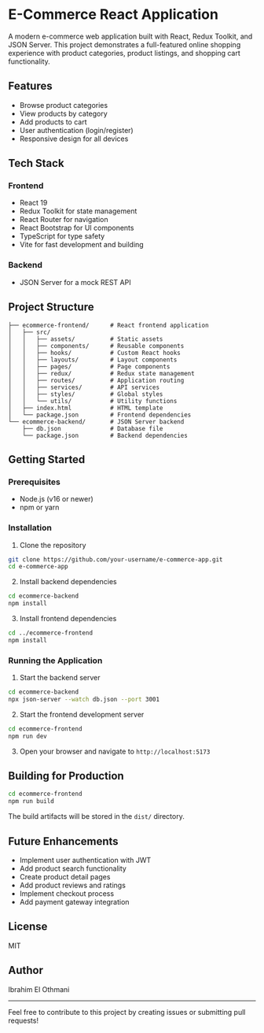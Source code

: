 # E-Commerce React Application

A modern e-commerce web application built with React, Redux Toolkit, and JSON Server. This project demonstrates a full-featured online shopping experience with product categories, product listings, and shopping cart functionality.

## Features

- Browse product categories
- View products by category
- Add products to cart
- User authentication (login/register)
- Responsive design for all devices

## Tech Stack

### Frontend
- React 19
- Redux Toolkit for state management
- React Router for navigation
- React Bootstrap for UI components
- TypeScript for type safety
- Vite for fast development and building

### Backend
- JSON Server for a mock REST API

## Project Structure

```
├── ecommerce-frontend/      # React frontend application
│   ├── src/
│   │   ├── assets/          # Static assets
│   │   ├── components/      # Reusable components
│   │   ├── hooks/           # Custom React hooks
│   │   ├── layouts/         # Layout components
│   │   ├── pages/           # Page components
│   │   ├── redux/           # Redux state management
│   │   ├── routes/          # Application routing
│   │   ├── services/        # API services
│   │   ├── styles/          # Global styles
│   │   └── utils/           # Utility functions
│   ├── index.html           # HTML template
│   └── package.json         # Frontend dependencies
└── ecommerce-backend/       # JSON Server backend
    ├── db.json              # Database file
    └── package.json         # Backend dependencies
```

## Getting Started

### Prerequisites
- Node.js (v16 or newer)
- npm or yarn

### Installation

1. Clone the repository
```bash
git clone https://github.com/your-username/e-commerce-app.git
cd e-commerce-app
```

2. Install backend dependencies
```bash
cd ecommerce-backend
npm install
```

3. Install frontend dependencies
```bash
cd ../ecommerce-frontend
npm install
```

### Running the Application

1. Start the backend server
```bash
cd ecommerce-backend
npx json-server --watch db.json --port 3001
```

2. Start the frontend development server
```bash
cd ecommerce-frontend
npm run dev
```

3. Open your browser and navigate to `http://localhost:5173`

## Building for Production

```bash
cd ecommerce-frontend
npm run build
```

The build artifacts will be stored in the `dist/` directory.

## Future Enhancements

- Implement user authentication with JWT
- Add product search functionality
- Create product detail pages
- Add product reviews and ratings
- Implement checkout process
- Add payment gateway integration

## License

MIT

## Author

Ibrahim El Othmani

---

Feel free to contribute to this project by creating issues or submitting pull requests! 